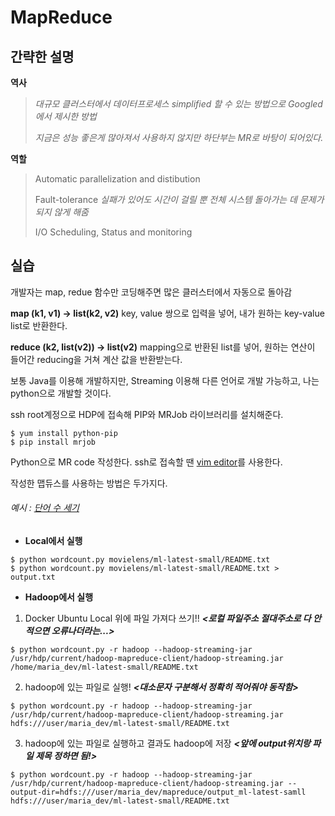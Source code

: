 MapReduce
=========
간략한 설명
--------
**역사**
> *대규모 클러스터에서 데이터프로세스 simplified 할 수 있는 방법으로 Googled에서 제시한 방법*
> 
> *지금은 성능 좋은게 많아져서 사용하지 않지만 하단부는 MR로 바탕이 되어있다.*

**역할**
> Automatic parallelization and distibution
> 
> Fault-tolerance *실패가 있어도 시간이 걸릴 뿐 전체 시스템 돌아가는 데 문제가 되지 않게 해줌*
> 
> I/O Scheduling, Status and monitoring

실습
---
개발자는 map, redue 함수만 코딩해주면 많은 클러스터에서 자동으로 돌아감

**map (k1, v1) -> list(k2, v2)** key, value 쌍으로 입력을 넣어, 내가 원하는 key-value list로 반환한다.

**reduce (k2, list(v2)) -> list(v2)** mapping으로 반환된 list를 넣어, 원하는 연산이 들어간 reducing을 거쳐 계산 값을 반환받는다.

보통 Java를 이용해 개발하지만, Streaming 이용해 다른 언어로 개발 가능하고, 나는 python으로 개발할 것이다.

ssh root계정으로 HDP에 접속해 PIP와 MRJob 라이브러리를 설치해준다.
```
$ yum install python-pip
$ pip install mrjob
```
Python으로 MR code 작성한다. ssh로 접속할 땐 [vim editor](https://opentutorials.org/course/730)를 사용한다.

작성한 맵듀스를 사용하는 방법은 두가지다.

###### 예시 : [단어 수 세기](https://github.com/hooni96/TIL/blob/main/hadoop/wordcount.py)
- **Local에서 실행**
```
$ python wordcount.py movielens/ml-latest-small/README.txt
$ python wordcount.py movielens/ml-latest-small/README.txt > output.txt
```
- **Hadoop에서 실행**
 1. Docker Ubuntu Local 위에 파일 가져다 쓰기!! ***<로컬 파일주소 절대주소로 다 안 적으면 오류나더라는...>***

`$ python wordcount.py -r hadoop --hadoop-streaming-jar /usr/hdp/current/hadoop-mapreduce-client/hadoop-streaming.jar /home/maria_dev/ml-latest-small/README.txt`

 2. hadoop에 있는 파일로 실행! ***<대소문자 구분해서 정확히 적어줘야 동작함>***

`$ python wordcount.py -r hadoop --hadoop-streaming-jar /usr/hdp/current/hadoop-mapreduce-client/hadoop-streaming.jar hdfs:///user/maria_dev/ml-latest-small/README.txt`

 3. hadoop에 있는 파일로 실행하고 결과도 hadoop에 저장 ***<앞에 output위치랑 파일 제목 정하면 됨!>***

`$ python wordcount.py -r hadoop --hadoop-streaming-jar /usr/hdp/current/hadoop-mapreduce-client/hadoop-streaming.jar --output-dir=hdfs:///user/maria_dev/mapreduce/output_ml-latest-samll hdfs:///user/maria_dev/ml-latest-small/README.txt`
